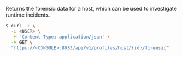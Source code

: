 Returns the forensic data for a host, which can be used to investigate runtime incidents.



```bash
$ curl -k \
  -u <USER> \
  -H 'Content-Type: application/json' \
  -X GET \
  "https://<CONSOLE>:8083/api/v1/profiles/host/{id}/forensic"
```
